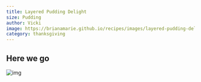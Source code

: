 ```yaml
---
title: Layered Pudding Delight
size: Pudding
author: Vicki
image: https://brianamarie.github.io/recipes/images/layered-pudding-delight.png
category: thanksgiving
---
```

## Here we go

![img](https://brianamarie.github.io/recipes/images/layered-pudding-delight.png)
